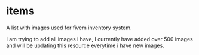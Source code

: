 # items
A list with images used for fivem inventory system.

I am trying to add all images i have, I currently have added over 500 images and will be updating this resource everytime i have new images.
